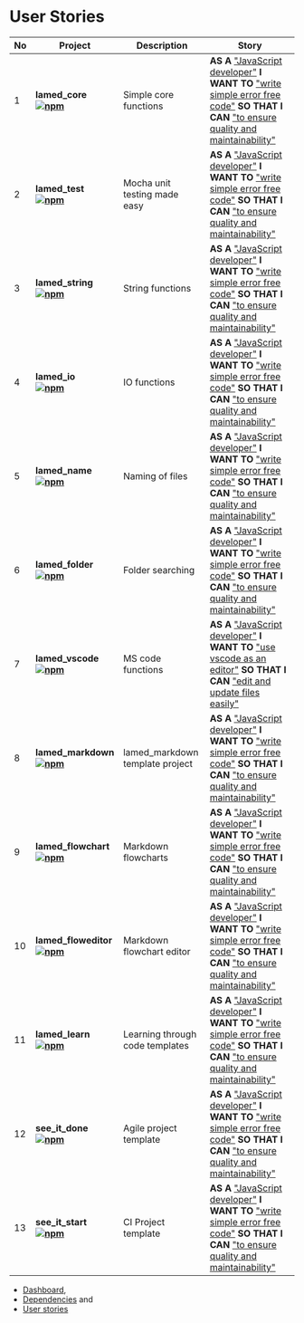 # User Stories

No | Project | Description | Story
---- | ---- | ---- | ----
1 | **lamed_core <br> [![npm](https://img.shields.io/npm/v/lamed_core.svg)](https://www.npmjs.org/package/lamed_core)** | Simple core functions | **AS A** <u>"JavaScript developer"</u> **I WANT TO** <u>"write simple error free code"</u> **SO THAT I CAN** <u>"to ensure quality and maintainability"</u>
2 | **lamed_test <br> [![npm](https://img.shields.io/npm/v/lamed_test.svg)](https://www.npmjs.org/package/lamed_test)** | Mocha unit testing made easy | **AS A** <u>"JavaScript developer"</u> **I WANT TO** <u>"write simple error free code"</u> **SO THAT I CAN** <u>"to ensure quality and maintainability"</u>
3 | **lamed_string <br> [![npm](https://img.shields.io/npm/v/lamed_string.svg)](https://www.npmjs.org/package/lamed_string)** | String functions | **AS A** <u>"JavaScript developer"</u> **I WANT TO** <u>"write simple error free code"</u> **SO THAT I CAN** <u>"to ensure quality and maintainability"</u>
4 | **lamed_io <br> [![npm](https://img.shields.io/npm/v/lamed_io.svg)](https://www.npmjs.org/package/lamed_io)** | IO functions | **AS A** <u>"JavaScript developer"</u> **I WANT TO** <u>"write simple error free code"</u> **SO THAT I CAN** <u>"to ensure quality and maintainability"</u>
5 | **lamed_name <br> [![npm](https://img.shields.io/npm/v/lamed_name.svg)](https://www.npmjs.org/package/lamed_name)** | Naming of files | **AS A** <u>"JavaScript developer"</u> **I WANT TO** <u>"write simple error free code"</u> **SO THAT I CAN** <u>"to ensure quality and maintainability"</u>
6 | **lamed_folder <br> [![npm](https://img.shields.io/npm/v/lamed_folder.svg)](https://www.npmjs.org/package/lamed_folder)** | Folder searching | **AS A** <u>"JavaScript developer"</u> **I WANT TO** <u>"write simple error free code"</u> **SO THAT I CAN** <u>"to ensure quality and maintainability"</u>
7 | **lamed_vscode <br> [![npm](https://img.shields.io/npm/v/lamed_vscode.svg)](https://www.npmjs.org/package/lamed_vscode)** | MS code functions | **AS A** <u>"JavaScript developer"</u> **I WANT TO** <u>"use vscode as an editor"</u> **SO THAT I CAN** <u>"edit and update files easily"</u>
8 | **lamed_markdown <br> [![npm](https://img.shields.io/npm/v/lamed_markdown.svg)](https://www.npmjs.org/package/lamed_markdown)** | lamed_markdown template project | **AS A** <u>"JavaScript developer"</u> **I WANT TO** <u>"write simple error free code"</u> **SO THAT I CAN** <u>"to ensure quality and maintainability"</u>
9 | **lamed_flowchart <br> [![npm](https://img.shields.io/npm/v/lamed_flowchart.svg)](https://www.npmjs.org/package/lamed_flowchart)** | Markdown flowcharts | **AS A** <u>"JavaScript developer"</u> **I WANT TO** <u>"write simple error free code"</u> **SO THAT I CAN** <u>"to ensure quality and maintainability"</u>
10 | **lamed_floweditor <br> [![npm](https://img.shields.io/npm/v/lamed_floweditor.svg)](https://www.npmjs.org/package/lamed_floweditor)** | Markdown flowchart editor | **AS A** <u>"JavaScript developer"</u> **I WANT TO** <u>"write simple error free code"</u> **SO THAT I CAN** <u>"to ensure quality and maintainability"</u>
11 | **lamed_learn <br> [![npm](https://img.shields.io/npm/v/lamed_learn.svg)](https://www.npmjs.org/package/lamed_learn)** | Learning through code templates | **AS A** <u>"JavaScript developer"</u> **I WANT TO** <u>"write simple error free code"</u> **SO THAT I CAN** <u>"to ensure quality and maintainability"</u>
12 | **see_it_done <br> [![npm](https://img.shields.io/npm/v/see_it_done.svg)](https://www.npmjs.org/package/see_it_done)** | Agile project template | **AS A** <u>"JavaScript developer"</u> **I WANT TO** <u>"write simple error free code"</u> **SO THAT I CAN** <u>"to ensure quality and maintainability"</u>
13 | **see_it_start <br> [![npm](https://img.shields.io/npm/v/see_it_start.svg)](https://www.npmjs.org/package/see_it_start)** | CI Project template | **AS A** <u>"JavaScript developer"</u> **I WANT TO** <u>"write simple error free code"</u> **SO THAT I CAN** <u>"to ensure quality and maintainability"</u>
- [Dashboard](./Dashboard.md),
- [Dependencies](./Dependencies.md) and
- [User stories](./UserStories.md)
